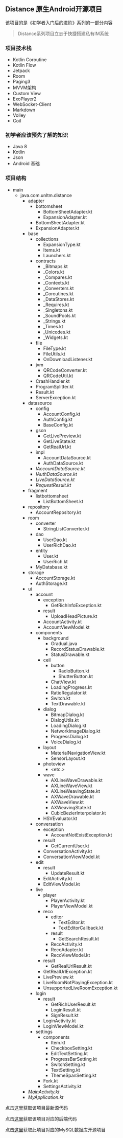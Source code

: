 ## Distance 原生Android开源项目

该项目的是《初学者入门后的进阶》系列的一部分内容
> Distance系列项目立志于快捷搭建私有IM系统

### 项目技术栈
  - Kotlin Coroutine
  - Kotlin Flow
  - Jetpack
  - Room
  - Paging3
  - MVVM架构
  - Custom View
  - ExoPlayer2
  - WebSocket-Client
  - Markdown
  - Volley
  - Coil
### 初学者应该预先了解的知识
  - Java 8
  - Kotlin
  - Json
  - Android 基础

### 项目结构
- main
  - java.com.unltm.distance
    - adapter
      - bottomsheet
        - BottomSheetAdapter.kt
        - ExpansionAdapter.kt
      - BottomSheetAdapter.kt
      - ExpansionAdapter.kt
    - base
      - collections
        - ExpansionType.kt
        - Items.kt
        - Launchers.kt
      - contracts
        - _Bitmaps.kt
        - _Colors.kt
        - _Compares.kt
        - _Contexts.kt
        - _Converters.kt
        - _Coroutines.kt
        - _DataStores.kt
        - _Requires.kt
        - _Singletons.kt
        - _SoundPools.kt
        - _Strings.kt
        - _Times.kt
        - _Unicodes.kt
        - _Widgets.kt
      - file
        - FileType.kt
        - FileUtils.kt
        - OnDownloadListener.kt
      - jvm
        - QRCodeConverter.kt
        - QRCodeUtil.kt
      - CrashHandler.kt
      - ProgramSplitter.kt
      - Result.kt
      - ServerException.kt
    - datasource
      - config
        - AccountConfig.kt
        - AuthConfig.kt
        - BaseConfig.kt
      - gson
        - GetLivePreview.kt
        - GetLiveState.kt
        - GetRealUrl.kt
      - impl
        - AccountDataSource.kt
        - AuthDataSource.kt
      - *IAccountDataSource.kt*
      - *IAuthDataSource.kt*
      - *LiveDataSource.kt*
      - *RequestResult.kt*
    - fragment
      - listbottomsheet
        - ListBottomSheet.kt
    - repository
      - AccountRepository.kt
    - room
      - converter
        - StringListConverter.kt
      - dao
        - UserDao.kt
        - UserRichDao.kt
      - entity
        - User.kt
        - UserRich.kt
      - MyDatabase.kt
    - storage
      - AccountStorage.kt
      - AuthStorage.kt
    - ui
      - account
        - exception
          - GetRichInfoException.kt
        - result
          - UploadHeadPicture.kt
        - AccountActivity.kt
        - AccountViewModel.kt
      - components
        - background
          - Gradual.java
          - RecordStatusDrawable.kt
          - StatusDrawable.kt
        - ceil
          - button
            - RadioButton.kt
            - ShutterButton.kt
          - ChatView.kt
          - LoadingProgress.kt
          - RatioRegulator.kt
          - Switch.kt
          - TextDrawable.kt
        - dialog
          - BitmapDialog.kt
          - DialogUtils.kt
          - LoadingDialog.kt
          - NetworkImageDialog.kt
          - ProgressDialog.kt
          - VoiceDialog.kt
        - layout
          - MaterialNavigationView.kt
          - SensorLayout.kt
        - photoview
          - <etc.>
        - wave
          - AXLineWaveDrawable.kt
          - AXLineWaveView.kt
          - AXLineWeavingState.kt
          - AXWaveDrawable.kt
          - AXWaveView.kt
          - AXWeavingState.kt
          - CubicBezierInterpolator.kt
        - HSVEvaluator.kt
      - conversation
        - exception
          - AccountNotExistException.kt
        - result
          - GetCurrentUser.kt
        - ConversationActivity.kt
        - ConversationViewModel.kt
      - edit
        - result
          - UpdateResult.kt
        - EditActivity.kt
        - EditViewModel.kt
      - live
        - player
          - PlayerActivity.kt
          - PlayerViewModel.kt
        - reco
          - editor
            - TextEditor.kt
            - TextEditorCallback.kt
          - result
            - GetSearchResult.kt
          - RecoActivity.kt
          - RecoAdapter.kt
          - RecoViewModel.kt
        - result
          - GetRealUrlResult.kt
        - GetRealUrlException.kt
        - LivePreview.kt
        - LiveRoomNotPlayingException.kt
        - UnsupportedLiveRoomException.kt
      - login
        - result
          - GetRichUserResult.kt
          - LoginResult.kt
          - SignResult.kt
        - LoginActivity.kt
        - LoginViewModel.kt
      - settings
        - components
          - Item.kt
          - CheckboxSetting.kt
          - EditTextSetting.kt
          - ProgressBarSetting.kt
          - SwitchSetting.kt
          - TextSetting.kt
          - ThemeSpanSetting.kt
        - Fork.kt
        - SettingsActivity.kt
    - *MainActivity.kt*
    - *MyApplication.kt*

点击[这里](https://github.com/thxbrop/Distance)获取该项目最新源代码

点击[这里](https://github.com/thxbrop/DistanceTomcat)获取该项目对应的后端代码

点击[这里]()获取此项目对应的MySQL数据库开源项目
